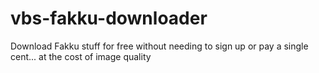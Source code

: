 # vbs-fakku-downloader
Download Fakku stuff for free without needing to sign up or pay a single cent... at the cost of image quality
